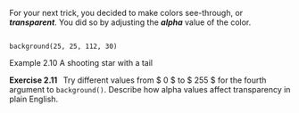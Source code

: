 <p class="main-text small-text">
    For your next trick, you decided to make colors see-through, or <strong><em>transparent</em></strong>. You did so by adjusting the <strong><em>alpha</em></strong> value of the color.
</p>
<pre><code data-trim class="language-javascript">
background(25, 25, 112, 30)
</code></pre>
<p class="main-text small-text">Example 2.10 A shooting star with a tail</p>
<script type="text/p5" data-autoplay src="/sketches/chapter-2/shooting-star-tail.js"></script>
<p class="main-text small-text">
    <strong>Exercise 2.11 &nbsp;</strong> Try different values from $ 0 $ to $ 255 $ for the fourth argument to <code>background()</code>. Describe how alpha values affect transparency in plain English.
</p>